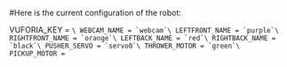 #Here is the current configuration of the robot:

VUFORIA_KEY = ``\
WEBCAM_NAME = `webcam`\
LEFTFRONT_NAME = `purple`\
RIGHTFRONT_NAME = `orange`\
LEFTBACK_NAME = `red`\
RIGHTBACK_NAME = `black`\
PUSHER_SERVO = `servo0`\
THROWER_MOTOR = `green`\
PICKUP_MOTOR = ``